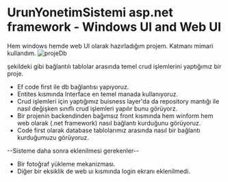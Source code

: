 # UrunYonetimSistemi asp.net framework - Windows UI and Web UI
Hem windows hemde web UI olarak hazırladığım projem. Katmanı mimari kullandım.
![projeDb](https://user-images.githubusercontent.com/84086596/169818127-328dfd79-cfb1-4d4a-88b9-c4afef4c6e50.png)

şekildeki gibi bağlantılı tablolar arasında temel crud işlemlerini yaptığımız bir proje.
* Ef code first ile db bağlantısı yapıyoruz.
* Entites kısmında Interface en temel manada kullanıyoruz.
* Crud işlemleri için yaptığımız buisness layer'da da repository mantığı ile nasıl değişken sınıflı crud işlemleri
yapılır bunu görüyorz.
* Bir projenin backendinden bağımsız front kısmında hem winform hem web olarak (.net framework) nasıl bağlantı kurduğunu görüyoruz.
* Code first olarak database tablolarımız arasında nasıl bir bağlantı kurduğumuzu görüyoruz.


--Sisteme daha sonra eklenilmesi gerekenler--
* Bir fotoğraf yükleme mekanizması.
* Diğer bir eksiklik de web uı kısmında login ekranı eklenilmedi.

